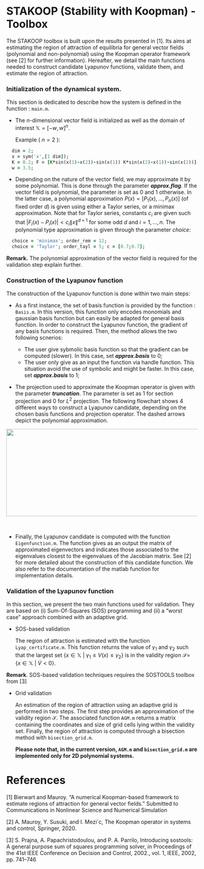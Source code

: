 
# STAKOOP (Stability with Koopman)  -  Toolbox
The STAKOOP toolbox is built upon the results presented in [1]. Its aims at estimating the region of attraction of equilibria for general vector fields (polynomial and non-polynomial) using the Koopman operator framework (see [2] for further information). Hereafter, we detail the main functions needed to construct candidate Lyapunov functions, validate them, and estimate the region of attraction.  

### Initialization of the dynamical system. 
This section is dedicated to describe how the system is defined in the function : $`\texttt{main.m}`$.    
- The $n$-dimensional vector field is initialized as well as the domain of interest $\mathbb{X} = [-w,w]^n$. 

  Example ( $n = 2$ ):  
```ruby
  dim = 2; 
  x = sym('x',[1 dim]);
  K = 0.2; F = [K*sin(x(1)-x(2))-sin(x(1)) K*sin(x(2)-x(1))-sin(x(2))];
  w = 3.5;
```
  
- Depending on the nature of the vector field, we may approximate it by some polynomial. This is done through the parameter ***approx.flag***. If the vector field is polynomial, the parameter is set as 0 and 1 otherwise. In the latter case, a polynomial approximation $P(x) = [ P_1(x),...,P_n(x) ]$ (of fixed order $d$) is given using either a Taylor series, or a minimax approximation. Note that for Taylor series, constants $c_i$ are given such that $|F_i(x)-P_i(x)|< c_i\lVert x\rVert^{d+1}$ for some odd $d$ and $i=1,...,n$. The polynomial type approximation is given through the parameter *choice*:
   
```ruby
  choice = 'minimax'; order_rem = 12; 
  choice = 'Taylor'; order_tayl = 5; c = [0.7;0.7]; 
```

**Remark.** The polynomial approximation of the vector field is required for the validation step explain further. 

### Construction of the Lyapunov function
The construction of the Lyapunov function is done within two main steps: 

- As a first instance, the set of basis function is provided by the function : $`\texttt{Basis.m}`$. In this version, this function only encodes monomials and gaussian basis function but can easily be adapted for general basis function. In order to construct the Lyapunov function, the gradient of any basis functions is required. Then, the method allows the two following scnerios:
    * The user give sybmolic basis function so that the gradient can be computed (slower). In this case, set ***approx.basis*** to 0;
    * The user only give as an input the function via handle function. This situation avoid the use of symbolic and might be faster. In this case, set ***approx.basis*** to 1;   

- The projection used to approximate the Koopman operator is given with the parameter ***truncation***. The parameter is set as 1 for section projection and 0 for $L^2$ projection. The following flowchart shows 4 different ways to construct a Lyapunov candidate, depending on the chosen basis functions and projection operator. The dashed arrows depict the polynomial approximation. 

<img src="https://github.com/FgBierwart/STAK-Toolbox/assets/142835014/f6c583be-ada8-4391-a5ea-8c652e92d738" width="700" height="230">

&nbsp;

- Finally, the Lyapunov candidate is computed with the function $`\texttt{Eigenfunction.m}`$. The function gives as an output the matrix of approximated eigenvectors and indicates those associated to the eigenvalues closest to the eigenvalues of the Jacobian matrix. See [2] for more detailed about the construction of this candidate function. We also refer to the documentation of the matlab function for implementation details.
  
### Validation of the Lyapunov function 

In this section, we present the two main functions used for validation. They are based on (i) Sum-Of-Squares (SOS) programming and (ii) a “worst case” approach combined with an adaptive grid.

- SOS-based validation

  The region of attraction is estimated with the function $`\texttt{Lyap\_certificate.m}`$. This function returns the value of $\gamma_1$ and $\gamma_2$ such that the largest set $`\{x\in\mathbb{X}~|~\gamma_1\leq V(x) \leq \gamma_2\}`$ is in the validity region $\mathcal{S} =$ $`\{x\in\mathbb{X}~|~\dot{V} < 0\}`$.

**Remark**. SOS-based validation techniques requires the SOSTOOLS toolbox from [3] 
  
- Grid validation

  An estimation of the region of attraction using an adaptive grid is performed in two steps. The first step provides an approximation of the validity region $\mathcal{S}$. The associated function $`\texttt{AGM.m}`$ returns a matrix containing the coordinates and size of grid cells lying within the validity set. Finally, the region of attraction is computed through a bisection method with $`\texttt{bisection\_grid.m}`$.

  **Please note that, in the current version, $`\texttt{AGM.m}`$ and $`\texttt{bisection\_grid.m}`$ are implemented only for 2D polynomial systems.**

# References 
[1] Bierwart and Mauroy. “A numerical Koopman-based framework to estimate regions of attraction for general vector fields.” Submitted to Communications in Nonlinear Science and Numerical Simulation

[2] A. Mauroy, Y. Susuki, and I. Mezi´c, The Koopman operator in systems and control, Springer, 2020.

[3] S. Prajna, A. Papachristodoulou, and P. A. Parrilo, Introducing sostools: A general purpose sum of squares programming solver, in Proceedings of the 41st IEEE Conference on Decision and Control,
2002., vol. 1, IEEE, 2002, pp. 741–746

